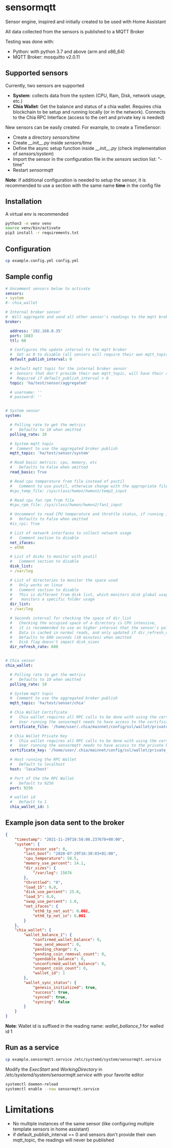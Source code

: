 # sensormqtt

Sensor engine, inspired and initially created to be used with Home Assistant

All data collected from the sensors is published to a MQTT Broker

Testing was done with:
- Python: with python 3.7 and above (arm and x86_64)
- MQTT Broker: mosquitto v2.0.11


## Supported sensors

Currently, two sensors are supported

- **System**: collects data from the system (CPU, Ram, Disk, network usage, etc.)
- **Chia Wallet**: Get the balance and status of a chia wallet. Requires chia blockchain to be setup and running locally (or in the network). Connects to the Chia RPC Interface (access to the cert and private key is needed)

New sensors can be easily created. For example, to create a TimeSensor:
- Create a directory *sensors/time*
- Create *\_\_init\_\_.py* inside *sensors/time*
- Define the async setup function inside *\_\_init\_\_.py* (check implementation of *sensors/system*)
- Import the sensor in the configuration file in the *sensors* section list: "- time"
- Restart *sensormqtt*

**Note**: if additional configuration is needed to setup the sensor, it is recommended to use a section with the same name **time** in the config file

## Installation

A virtual env is recommended

```bash
python3 -m venv venv
source venv/bin/activate
pip3 install -r requirements.txt
```


## Configuration

```bash
cp example.config.yml config.yml
```

## Sample config

```yaml
# Uncomment sensors below to activate
sensors:
- system
#- chia_wallet

# Internal broker sensor
#  Will aggregate and send all other sensor's readings to the mqtt broker
broker:

  address: '192.168.0.35'
  port: 1883
  ttl: 60

  # Configures the update interval to the mqtt broker
  #  Set as 0 to disable (all sensors will require their own mqtt_topic section defined)
  default_publish_interval: 0

  # Default mqtt topic for the internal broker sensor
  #  Sensors that don't provide their own mqtt_topic, will have their readings aggregated and published at once
  #  Required if default_publish_interval > 0
  topic: 'ha/test/sensor/aggregated'

  # username: ''
  # password: ''


# System sensor
system:

  # Polling rate to get the metrics
  #   Defaults to 10 when omitted
  polling_rate: 10

  # System mqtt topic
  #  Comment to use the aggregated broker publish
  mqtt_topic: 'ha/test/sensor/system'

  # Read basic metrics: cpu, memory, etc
  #   Defaults to False when omitted
  read_basic: True

  # Read cpu temperature from file instead of psutil
  #   Comment to use psutil, otherwise change with the appropriate file
  #cpu_temp_file: /sys/class/hwmon/hwmon1/temp1_input

  # Read cpu fan rpm from file
  #cpu_rpm_file: /sys/class/hwmon/hwmon2/fan1_input

  # Uncomment to read CPU temperature and throttle status, if running in the raspbery pi
  #   Defaults to False when omitted
  #is_rpi: True

  # List of network interfaces to collect network usage
  #   Comment section to disable
  net_ifaces:
  - eth0

  # List of disks to monitor with psutil
  #   Comment section to disable
  disk_list:
  - /var/log

  # List of directories to monitor the space used
  #   Only works on linux
  #   Comment section to disable
  #   This is different from disk list, which monitors disk global usage and this
  #    monitors a specific folder usage
  dir_list:
  - /var/log

  # Seconds interval for checking the space of dir_list
  #   Checking the occupied space of a directory is CPU intensive,
  #   it is recommended to use an higher interval that the sensor's polling_rate
  #   Data is cached in normal reads, and only updated if dir_refresh_rate seconds have passed
  #   Defaults to 600 seconds (10 minutes) when omitted
  #   Disk flag doesn't impact disk_sizes
  dir_refresh_rate: 600


# Chia sensor
chia_wallet:

  # Polling rate to get the metrics
  #   Defaults to 10 when omitted
  polling_rate: 10

  # System mqtt topic
  #  Comment to use the aggregated broker publish
  mqtt_topic: 'ha/test/sensor/chia'

  # Chia Wallet Certificate
  #   Chia wallet requires all RPC calls to be done with using the certificate and private key
  #   User running the sensormqtt needs to have access to the certificate
  certificate_file: '/home/user/.chia/mainnet/config/ssl/wallet/private_wallet.crt'

  # Chia Wallet Private Key
  #   Chia wallet requires all RPC calls to be done with using the certificate and private key
  #   User running the sensormqtt needs to have access to the private key
  certificate_key: '/home/user/.chia/mainnet/config/ssl/wallet/private_wallet.key'

  # Host running the RPC Wallet
  #   Default to localhost
  host: 'localhost'

  # Port of the the RPC Wallet
  #   Default to 9256
  port: 9256

  # wallet id
  #   Default to 1
  chia_wallet_id: 1
```

## Example json data sent to the broker
```json
{
    "timestamp": "2021-11-29T18:58:06.237678+00:00",
    "system": {
        "processor_use": 0,
        "last_boot": "2020-07-29T16:30:03+01:00",
        "cpu_temperature": 50.5,
        "memory_use_percent": 14.1,
        "dir_sizes": {
            "/var/log": 15676
        },
        "throttled": "0",
        "load_15": 0.0,
        "disk_use_percent": 25.0,
        "load_5": 0.0,
        "swap_use_percent": 1.0,
        "net_ifaces": {
            "eth0_tp_net_out": 0.002,
            "eth0_tp_net_in": 0.001
        }
    },
    "chia_wallet": {
        "wallet_balance_1": {
            "confirmed_wallet_balance": 0,
            "max_send_amount": 0,
            "pending_change": 0,
            "pending_coin_removal_count": 0,
            "spendable_balance": 0,
            "unconfirmed_wallet_balance": 0,
            "unspent_coin_count": 0,
            "wallet_id": 1
        },
        "wallet_sync_status": {
            "genesis_initialized": true,
            "success": true,
            "synced": true,
            "syncing": false
        }
    }
}
```

**Note**: Wallet id is suffixed in the reading name: *wallet_ballance_1* for walled id 1

## Run as a service

```bash
cp example.sensormqtt.service /etc/systemd/system/sensormqtt.service
```
Modify the *ExecStart* and *WorkingDirectory* in */etc/systemd/system/sensormqtt.service* with your favorite editor

```bash
systemctl daemon-reload
systemctl enable --now sensormqtt.service
```

# Limitations
- No multiple instances of the same sensor (like configuring multiple template sensors in home assistant)
- if default_publish_interval == 0 and sensors don't provide their own mqtt_topic, the readings will never be published
